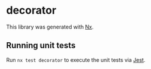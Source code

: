 # decorator

This library was generated with [Nx](https://nx.dev).

## Running unit tests

Run `nx test decorator` to execute the unit tests via [Jest](https://jestjs.io).
